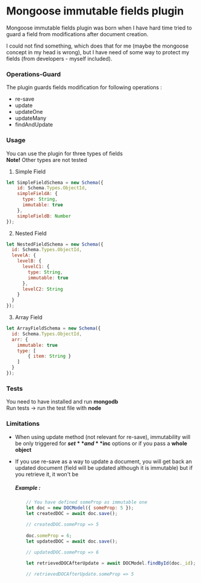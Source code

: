 # Mongoose immutable fields plugin

Mongoose immutable fields plugin was born when I have hard time tried to guard a field from modifications after document creation.

I could not find something, which does that for me (maybe the mongoose concept in my head is wrong), but I have need of some way to 
protect my fields (from developers - myself included).

### Operations-Guard
The plugin guards fields modification for following operations :
* re-save
* update
* updateOne
* updateMany
* findAndUpdate

### Usage
You can use the plugin for three types of fields  
**Note!** Other types are not tested

1. Simple Field

```javascript
let SimpleFieldSchema = new Schema({
    id: Schema.Types.ObjectId,
    simpleFieldA: {
      type: String,
      immutable: true
    },
    simpleFieldB: Number
});
```  

2. Nested Field

```javascript
let NestedFieldSchema = new Schema({
  id: Schema.Types.ObjectId,
  levelA: {
    levelB: {
      levelC1: {
        type: String,
        immutable: true
      },
      levelC2: String
  	}
  }
});
```


3. Array Field

```javascript
let ArrayFieldSchema = new Schema({
  id: Schema.Types.ObjectId,
  arr: {
    immutable: true
    type: [
    	{ item: String }
    ]
  }
});
```


### Tests
You need to have installed and run **mongodb**  
Run tests -> run the test file with **node**

### Limitations
   * When using update method (not relevant for re-save), immutability will be only triggered for **$set** and **$inc** options
     or if you pass a **whole object**
   * If you use re-save as a way to update a document, you will get back an updated document (field will be updated although it is immutable) but if you retrieve it, it won't be
       
       ##### Example :
       	```javascript  
            // You have defined someProp as immutable one
            let doc = new DOCModel({ someProp: 5 });
            let createdDOC = await doc.save();

            // createdDOC.someProp => 5
            
            doc.someProp = 6;
            let updatedDOC = await doc.save();
            
            // updatedDOC.someProp => 6

            let retrievedDOCAfterUpdate = await DOCModel.findById(doc._id);

            // retrievedDOCAfterUpdate.someProp => 5
        ```
            
